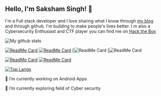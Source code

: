 ## Hello, I'm Saksham Singh! 👋

I'm a Full stack developer and  I love sharing what I know through [my blog](https://medium.com/@singh.saksham2021) and through github.  I'm building to make people's lives better. I m also a Cybersecurity Enthusiast and CTF player you can find me on [ Hack the Box](https://www.hackthebox.eu/home/users/profile/256146)

![My github stats](https://github-readme-stats.vercel.app/api?username=samsaksham&show_icons=true&hide_border=true)

[![ReadMe Card](https://github-readme-stats.vercel.app/api/pin/?username=samsaksham&repo=Tranferlearningproject)](https://github.com/samsaksham/Tranferlearningproject)
[![ReadMe Card](https://github-readme-stats.vercel.app/api/pin/?username=samsaksham&repo=Quiz-App)](https://github.com/samsaksham/Quiz-App)
[![ReadMe Card](https://github.com/samsaksham/Voice-Controlled-React-News-Application)
[![ReadMe Card](https://github.com/samsaksham/React-Polling--App)

[![ReadMe Card](https://github-readme-stats.vercel.app/api/pin/?username=samsaksham&repo=BMI-Calculator-Apk)](https://github.com/samsaksham/BMI-Calculator-Apk)
[![ReadMe Card](https://github-readme-stats.vercel.app/api/pin/?username=samsaksham&repo=Basic-Nmap-Scanner)](https://github.com/samsaksham/Basic-Nmap-Scanner)


[![Top Langs](https://github-readme-stats.vercel.app/api/top-langs/?username=samsaksham)](https://github.com/samsaksham)

 🔭 I’m currently working on Android Apps 
 
 
 🌱 I’m currently exploring feild of Cyber security

